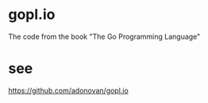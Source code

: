# gopl.io
The code from the book "The Go Programming Language"

# see
https://github.com/adonovan/gopl.io
